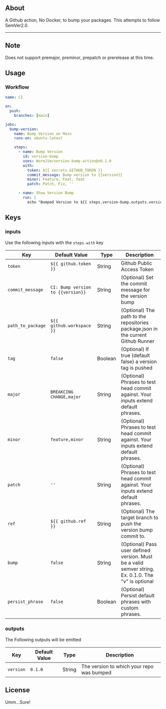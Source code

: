 ## About

A Github action, No Docker, to bump your packages. This attempts to follow SemVer2.0.

---

## Note

Does not support premajor, preminor, prepatch or prerelease at this time.

## Usage

### Workflow

```yaml
name: CI

on:
  push:
    branches: [main]

jobs:
  bump-version:
    name: Bump Version on Main
    runs-on: ubuntu-latest

    steps:
      - name: Bump Version
        id: version-bump
        uses: WormJim/version-bump-action@v0.1.0
        with:
          token: ${{ secrets.GITHUB_TOKEN }}
          commit_message: Bump version to {{version}}
          minor: Feature, Feat, feat
          patch: Patch, Fix, ''

      - name: Show Version Bump
        run: |
          echo "Bumped Version to ${{ steps.version-bump.outputs.version }}"
```

## Keys

### inputs

Use the following inputs with the `steps.with` key

| Key               | Default Value                     | Type    | Description                                                                                         |
| ----------------- | --------------------------------- | ------- | --------------------------------------------------------------------------------------------------- |
| `token`           | `${{ github.token }}`             | String  | Github Public Access Token                                                                          |
| `commit_message`  | `CI: Bump version to {{version}}` | String  | (Optional) Set the commit message for the version bump                                              |
| `path_to_package` | `${{ github.workspace }}`         | String  | (Optional) The path to the repositories package.json in the current Github Runner                   |
| `tag`             | `false`                           | Boolean | (Optional) If true (default false) a version tag is pushed                                          |
| `major`           | `BREAKCING CHANGE,major`          | String  | (Optional) Phrases to test head commit against. Your inputs extend default phrases.                 |
| `minor`           | `feature,minor`                   | String  | (Optional) Phrases to test head commit against. Your inputs extend default phrases.                 |
| `patch`           | `''`                              | String  | (Optional) Phrases to test head commit against. Your inputs extend default phrases.                 |
| `ref`             | `${{ github.ref }}`               | String  | (Optional) The target branch to push the version bump commit to.                                    |
| `bump`            | `false`                           | String  | (Optional) Pass user defined version. Must be a valid semver string. Ex. 0.1.0. The "v" is optional |
| `persist_phrase`  | `false`                           | Boolean | (Optional) Persist default phrases with custom phrases.                                             |

### outputs

The Following outputs will be emitted

| Key       | Default Value | Type   | Description                               |
| --------- | ------------- | ------ | ----------------------------------------- |
| `version` | `0.1.0`       | String | The version to which your repo was bumped |

## License

Umm...Sure!
